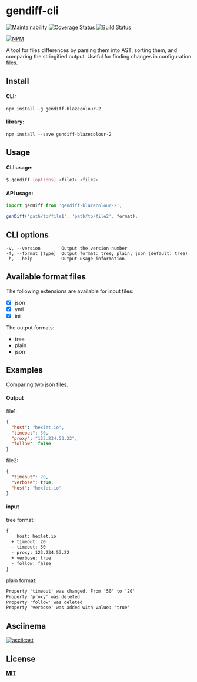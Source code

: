 # gendiff-cli

[![Maintainability](https://api.codeclimate.com/v1/badges/0c96c255338746ec8e85/maintainability)](https://codeclimate.com/github/blazecolour/project-lvl2-s297/maintainability) 
[![Coverage Status](https://coveralls.io/repos/github/blazecolour/project-lvl2-s297/badge.svg?branch=master)](https://coveralls.io/github/blazecolour/project-lvl2-s297?branch=master) 
[![Build Status](https://travis-ci.org/blazecolour/project-lvl2-s297.svg?branch=master)](https://travis-ci.org/blazecolour/project-lvl2-s297)

[![NPM](https://nodei.co/npm/gendiff-blazecolour-2.png?downloads=true&downloadRank=true&stars=true)](https://nodei.co/npm/gendiff-blazecolour-2/)

A tool for files differences by parsing them into AST, sorting them, and comparing the stringified output. Useful for finding changes in configuration files.

## Install

#### CLI:

```npm install -g gendiff-blazecolour-2```

#### library:

```npm install --save gendiff-blazecolour-2```

## Usage

#### CLI usage:

```bash
$ gendiff [options] <file1> <file2>
```

#### API usage:

```js
import genDiff from 'gendiff-blazecolour-2';

genDiff('path/to/file1', 'path/to/file2', format);
```

## CLI options

```
-v, --version        Output the version number
-f, --format [type]  Output format: tree, plain, json (default: tree)
-h, --help           Output usage information
```

## Available format files

The following extensions are available for input files:

- [x] json
- [x] yml
- [x] ini

The output formats:

* tree
* plain
* json

## Examples

Comparing two json files.

#### Output

file1:

```json
{
  "host": "hexlet.io",
  "timeout": 50,
  "proxy": "123.234.53.22",
  "follow": false
}
```

file2:

```json
{
  "timeout": 20,
  "verbose": true,
  "host": "hexlet.io"
}
```

#### input

tree format:

```diff
{
    host: hexlet.io
  + timeout: 20
  - timeout: 50
  - proxy: 123.234.53.22
  + verbose: true
  - follow: false
}
```

plain format:

```diff
Property 'timeout' was changed. From '50' to '20'
Property 'proxy' was deleted
Property 'follow' was deleted
Property 'verbose' was added with value: 'true'
```

## Asciinema

[![asciicast](https://asciinema.org/a/193582.png)](https://asciinema.org/a/193582)

## License

**[MIT](./LICENSE.md)**
